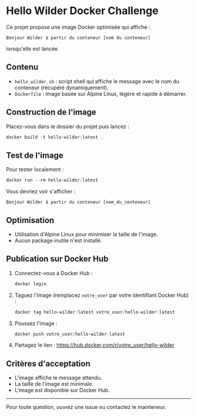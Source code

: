 # Hello Wilder Docker Challenge

Ce projet propose une image Docker optimisée qui affiche :

```
Bonjour Wilder à partir du conteneur [nom du conteneur]
```

lorsqu'elle est lancée.

## Contenu
- `hello_wilder.sh` : script shell qui affiche le message avec le nom du conteneur (récupéré dynamiquement).
- `Dockerfile` : image basée sur Alpine Linux, légère et rapide à démarrer.

## Construction de l'image

Placez-vous dans le dossier du projet puis lancez :

```powershell
docker build -t hello-wilder:latest .
```

## Test de l'image

Pour tester localement :

```powershell
docker run --rm hello-wilder:latest
```

Vous devriez voir s'afficher :

```
Bonjour Wilder à partir du conteneur [nom_du_conteneur]
```

## Optimisation
- Utilisation d'Alpine Linux pour minimiser la taille de l'image.
- Aucun package inutile n'est installé.

## Publication sur Docker Hub

1. Connectez-vous à Docker Hub :
   ```powershell
   docker login
   ```
2. Taguez l'image (remplacez `votre_user` par votre identifiant Docker Hub) :
   ```powershell
   docker tag hello-wilder:latest votre_user/hello-wilder:latest
   ```
3. Poussez l'image :
   ```powershell
   docker push votre_user/hello-wilder:latest
   ```
4. Partagez le lien :
   https://hub.docker.com/r/votre_user/hello-wilder

## Critères d'acceptation
- L'image affiche le message attendu.
- La taille de l'image est minimale.
- L'image est disponible sur Docker Hub.

---

Pour toute question, ouvrez une issue ou contactez le mainteneur.
